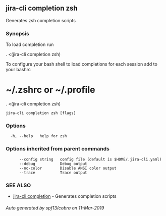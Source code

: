 ## jira-cli completion zsh

Generates zsh completion scripts

### Synopsis

To load completion run

. <(jira-cli completion zsh)

To configure your bash shell to load completions for each session add to your bashrc

# ~/.zshrc or ~/.profile
. <(jira-cli completion zsh)


```
jira-cli completion zsh [flags]
```

### Options

```
  -h, --help   help for zsh
```

### Options inherited from parent commands

```
      --config string   config file (default is $HOME/.jira-cli.yaml)
      --debug           Debug output
      --no-color        Disable ANSI color output
      --trace           Trace output
```

### SEE ALSO

* [jira-cli completion](jira-cli_completion.md)	 - Generates completion scripts

###### Auto generated by spf13/cobra on 11-Mar-2019
